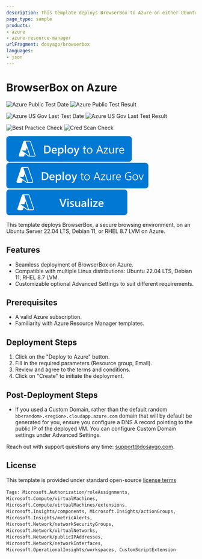 ```yaml
---
description: This template deploys BrowserBox to Azure on either Ubuntu Server 22.04 LTS, Debian 11, or RHEL 8.7 LVM.
page_type: sample
products:
- azure
- azure-resource-manager
urlFragment: dosyago/browserbox
languages:
- json
---
```


# BrowserBox on Azure

![Azure Public Test Date](https://azurequickstartsservice.blob.core.windows.net/badges/application-workloads/dosyago/browserbox/PublicLastTestDate.svg)
![Azure Public Test Result](https://azurequickstartsservice.blob.core.windows.net/badges/application-workloads/dosyago/browserbox/PublicDeployment.svg)

![Azure US Gov Last Test Date](https://azurequickstartsservice.blob.core.windows.net/badges/application-workloads/dosyago/browserbox/FairfaxLastTestDate.svg)
![Azure US Gov Last Test Result](https://azurequickstartsservice.blob.core.windows.net/badges/application-workloads/dosyago/browserbox/FairfaxDeployment.svg)

![Best Practice Check](https://azurequickstartsservice.blob.core.windows.net/badges/application-workloads/dosyago/browserbox/BestPracticeResult.svg)
![Cred Scan Check](https://azurequickstartsservice.blob.core.windows.net/badges/application-workloads/dosyago/browserbox/CredScanResult.svg)

[![Deploy To Azure](https://raw.githubusercontent.com/Azure/azure-quickstart-templates/master/1-CONTRIBUTION-GUIDE/images/deploytoazure.svg?sanitize=true)](https://portal.azure.com/#create/Microsoft.Template/uri/https%3A%2F%2Fraw.githubusercontent.com%2F00000o1%2Fazure-quickstart-templates%2Fadd-browserbox%2Fapplication-workloads%2Fdosyago%2Fbrowserbox%2Fazuredeploy.json/createUIDefinitionUri/https%3A%2F%2Fraw.githubusercontent.com%2F00000o1%2Fazure-quickstart-templates%2Fadd-browserbox%2Fapplication-workloads%2Fdosyago%2Fbrowserbox%2FcreateUiDefinition.json)
[![Deploy To Azure US Gov](https://raw.githubusercontent.com/Azure/azure-quickstart-templates/master/1-CONTRIBUTION-GUIDE/images/deploytoazuregov.svg?sanitize=true)](https://portal.azure.us/#create/Microsoft.Template/uri/https%3A%2F%2Fraw.githubusercontent.com%2F00000o1%2Fazure-quickstart-templates%2Fadd-browserbox%2Fapplication-workloads%2Fdosyago%2Fbrowserbox%2Fazuredeploy.json/createUIDefinitionUri/https%3A%2F%2Fraw.githubusercontent.com%2F00000o1%2Fazure-quickstart-templates%2Fadd-browserbox%2Fapplication-workloads%2Fdosyago%2Fbrowserbox%2FcreateUiDefinition.json)
[![Visualize](https://raw.githubusercontent.com/Azure/azure-quickstart-templates/master/1-CONTRIBUTION-GUIDE/images/visualizebutton.svg?sanitize=true)](http://armviz.io/#/?load=https%3A%2F%2Fraw.githubusercontent.com%2F00000o1%2Fazure-quickstart-templates%2Fadd-browserbox%2Fapplication-workloads%2Fdosyago%2Fbrowserbox%2Fazuredeploy.json)   

This template deploys BrowserBox, a secure browsing environment, on an Ubuntu Server 22.04 LTS, Debian 11, or RHEL 8.7 LVM on Azure. 

## Features
- Seamless deployment of BrowserBox on Azure.
- Compatible with multiple Linux distributions: Ubuntu 22.04 LTS, Debian 11, RHEL 8.7 LVM.
- Customizable optional Advanced Settings to suit different requirements.

## Prerequisites
- A valid Azure subscription.
- Familiarity with Azure Resource Manager templates.

## Deployment Steps
1. Click on the "Deploy to Azure" button.
2. Fill in the required parameters (Resource group, Email).
3. Review and agree to the terms and conditions.
4. Click on "Create" to initiate the deployment.

## Post-Deployment Steps
- If you used a Custom Domain, rather than the default random `bb<random>.<region>.cloudapp.azure.com` domain that will by default be generated for you, ensure you configure a DNS A record pointing to the public IP of the deployed VM. You can configure Custom Domain settings under Advanced Settings. 

Reach out with support questions any time: support@dosaygo.com. 

## License

This template is provided under standard open-source [license terms](https://github.com/BrowserBox/BrowserBox/blob/main/LICENSE.md)

`Tags: Microsoft.Authorization/roleAssignments, Microsoft.Compute/virtualMachines, Microsoft.Compute/virtualMachines/extensions, Microsoft.Insights/components, Microsoft.Insights/actionGroups, Microsoft.Insights/metricAlerts, Microsoft.Network/networkSecurityGroups, Microsoft.Network/virtualNetworks, Microsoft.Network/publicIPAddresses, Microsoft.Network/networkInterfaces, Microsoft.OperationalInsights/workspaces, CustomScriptExtension`

